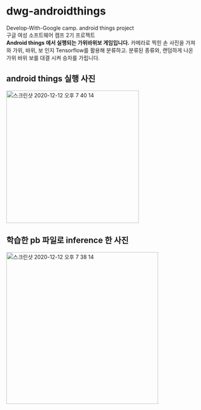 # dwg-androidthings
Develop-With-Google camp. android things project  
구글 여성 소프트웨어 캠프 2기 프로젝트  
**Android things 에서 실행되는 가위바위보 게임입니다.**
카메라로 찍힌 손 사진을 가져와 가위, 바위, 보 인지 Tensorflow를 활용해 분류하고. 분류된 종류와, 랜덤하게 나온 가위 바위 보를 대결 시켜 승자를 가립니다.  

## android things 실행 사진
<img width="350" alt="스크린샷 2020-12-12 오후 7 40 14" src="https://user-images.githubusercontent.com/5088280/101981682-00c9c300-3cb2-11eb-90f4-70f8ef7a6538.png"> 

## 학습한 pb 파일로 inference 한 사진
<img width="401" alt="스크린샷 2020-12-12 오후 7 38 14" src="https://user-images.githubusercontent.com/5088280/101981683-01625980-3cb2-11eb-9d80-857c35b3317f.png">
